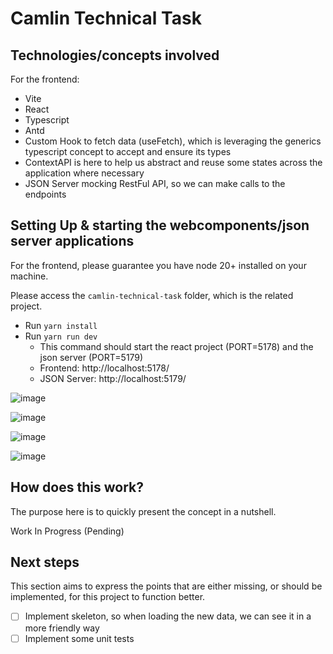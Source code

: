 # Camlin Technical Task

## Technologies/concepts involved

For the frontend:
* Vite
* React
* Typescript
* Antd
* Custom Hook to fetch data (useFetch), which is leveraging the generics typescript concept to accept and ensure its types
* ContextAPI is here to help us abstract and reuse some states across the application where necessary
* JSON Server mocking RestFul API, so we can make calls to the endpoints


## Setting Up & starting the webcomponents/json server applications

For the frontend, please guarantee you have node 20+ installed on your machine.

Please access the `camlin-technical-task` folder, which is the related project.
* Run `yarn install`
* Run `yarn run dev`
  * This command should start the react project (PORT=5178) and the json server (PORT=5179)
  * Frontend: http://localhost:5178/
  * JSON Server: http://localhost:5179/


![image](https://github.com/user-attachments/assets/a51745fe-903a-4196-b0d9-b30a43724711)

![image](https://github.com/user-attachments/assets/4af11f0b-8364-4a70-8163-76bee75ca718)

![image](https://github.com/user-attachments/assets/91bd7664-7aa4-42f7-8585-f0bcc4bd848e)

![image](https://github.com/user-attachments/assets/1599d008-c1c7-43b3-acc4-99e84e062cc3)


## How does this work?

The purpose here is to quickly present the concept in a nutshell.

Work In Progress (Pending)

## Next steps

This section aims to express the points that are either missing, or should be implemented, for this project to function better.

* [ ] Implement skeleton, so when loading the new data, we can see it in a more friendly way
* [ ] Implement some unit tests
